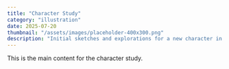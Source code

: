 ```yaml
---
title: "Character Study"
category: "illustration"
date: 2025-07-20
thumbnail: "/assets/images/placeholder-400x300.png"
description: "Initial sketches and explorations for a new character in a personal project. Focus on gesture and form."
--- 
```

This is the main content for the character study.